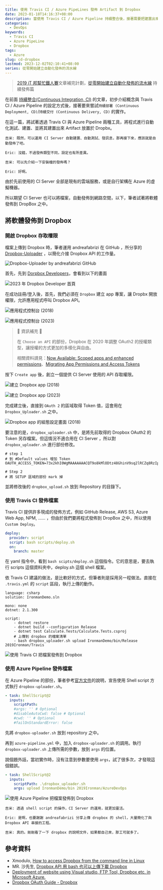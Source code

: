 ```yaml
---
title: 使用 Travis CI / Azure PipeLines 發佈 Artifact 到 Dropbox
date: 2023-01-18T14:16:37+08:00
description: 當使用 Travis CI / Azure Pipeline 持續整合後，接著需要把建置出來的 Artifact 存放到固定的位置。接著在 CI/CD 工具中，結合 dropbox-loader.sh，將 Artifact 存放到 Dropbox 之中。
categories:
  - DevOps
keywords:
  - Travis CI
  - Azure PipeLine
  - Dropbox
tags:
  - Azure
slug: cd-dropbox
lastmod: 2023-12-02T02:10:41+08:00
series: 從零開始建立自動化發佈的流水線
---
```


> [2019 iT 邦幫忙鐵人賽](https://ithelp.ithome.com.tw/users/20107551/ironman/1906)文章補完計劃，[從零開始建立自動化發佈的流水線](../build-ci-cd-from-scratch/index.md) 持續發佈篇

在前面 [持續整合(Continuous Integration, CI)](../build-ci-cd-from-scratch/index.md) 的文章，初步介紹概念與 Travis CI / Azure Pipeline 的設定方式後，接著要來嘗試`持續部署 (Continuous Deployment, CD)`/`持續交付 (Continuous Delivery, CD)` 的實作。

在這一篇，將試著透過 Travis CI 與 Azure Pipeline 兩種工具，將程式進行自動化測試、建置、並將其建置出來 Artifact 放置於 Dropbx。

<!--more-->

```chat
吉米: 既然，可以運用 CI Server 自動建置、自動測試、發訊息，那再接下來，應該就是自動發佈了吧。

Eric: 沒錯，不過發佈類型不同，設定也有所差異。

吉米: 可以先介紹一下安裝檔的發佈嗎？

Eric: 好啊。
```

由於先前使用的 CI Server 全部是現有的雲端服務，或是自行架構在 Azure 的虛擬機器。

所以期望 CI Server 也可以將檔案，自動發佈到網路空間，以下，筆者試著將軟體發佈到 DropBox 之中。

## 將軟體發佈到 Dropbox

### 開啟 Dropbox 存取權限

檔案上傳到 Dropbox 時，筆者運用 andreafabrizi 在 GitHub ，所分享的 [Dropbox-Uploader](https://github.com/andreafabrizi/Dropbox-Uploader) ，以簡化介接 Dropbox API 的工作量。

![Dropbox-Uploader by andreafabrizi GitHub](./images/dropbox-uploader-github.png)

首先，先到 [Dorpbox Developers](https://www.dropbox.com/developers)，會看到以下的畫面

![2023 年 Dropbox Developer 首頁](./images/dropbox-developer-index.png)

在成功註冊/登入後，首先，我們必須在 `Dropbox` 建立 app 專案，讓 Dropbx 開放權限，允許應用程式呼叫 Dropbox API。

![應用程式控制台 (2018)](./images/dropbox-developer-app-console-2018.png)

![應用程式控制台 (2023)](./images/dropbox-developer-app-console-2023.png)

> 📝 資訊補充 📝
>
> 在 `Choose an API` 的部份，Dropbox 在 2020 年調整 OAuth2 的授權類型，讓授權的方式更加的多樣化與自由。
>
> 相關資料請見：[Now Available: Scoped apps and enhanced permissions](https://dropbox.tech/developers/now-available--scoped-apps-and-enhanced-permissions)、[Migrating App Permissions and Access Tokens](https://dropbox.tech/developers/migrating-app-permissions-and-access-tokens)

按下 `Create app` 後，創立一個提供 CI Server 使用的 API 存取權限。

![建立 Dropbox app (2018)](./images/dropbox-developer-create-app-2018.jpeg)

![建立 Dropbox app (2023)](./images/dropbox-developer-create-app-2023.png)

完成建立後，直接到 `OAuth 2` 的區域取得 Token 值，這會用在 `Dropbox_Uploader.sh` 之中。

![Dropbox app 的組態設定畫面 (2018)](./images/dropbox-app-config.jpeg)

要注意的是，`dropbox_uploader.sh` 中，是將先前取得的 Dropbox OAuth2 的 Token 另存檔案。但這情況不適合用在 CI Server ，所以對 `dropbox_uploader.sh` 進行部份修改。

```shell
# step 1
# 到 #Default values 增加 Token
OAUTH_ACCESS_TOKEN=73x2khI0WgMAAAAAAACQT9o8kMlODtz48GhinV9sq2lRCZq8RzIpLMBkVb2575wy

# Step 2
# 將 SETUP 區域的部份 mark 掉
```

並將修改後的 `dropbox_upload.sh` 放到 Repository 的目錄下。

### 使用 Travis CI 發佈檔案

Travis CI 提供許多現成的發佈方式，例如 GitHub Release, AWS S3, Azure Web App, NPM, …… ，但由於我們要將程式發佈到 DropBox 之中，所以使用 `Custom Deploy`。

```yaml
deploy:
  provider: script
  script: bash scripts/deploy.sh
  on:
    branch: master
```

在 yaml 指令中，看到 `bash scipts/deploy.sh` 這個指令。它的意思是，要去執行 scripts 這個資料夾中，deploy.sh 這個 shell 檔案。

依 Travis CI 建議的做法，是比軟好的方式，但筆者則是採用另一程做法。直接在 `.travis.yml` 的 `script` 區段，執行上傳的動作。

```shell
language: csharp
solution: IronmanDemo.sln

mono: none
dotnet: 2.1.300

script:
    - dotnet restore
    - dotnet build --configuration Release
    - dotnet test Calculate.Tests/Calculate.Tests.csproj
    # 上傳到 dropbox 的檔案清單
    - bash dropbox_uploader.sh upload IronmanDemo/bin/Release 2019Ironman/Travis
```

![使用 Travis CI 把檔案發佈到 Dropbox](./images/dropbox-list-on-travis.jpeg)

### 使用 Azure Pipeline 發佈檔案

在 Azure Pipeline 的部份，筆者參考[官方文件](https://docs.microsoft.com/en-us/azure/devops/pipelines/tasks/utility/shell-script?view=vsts)的說明，宣告使用 Shell script 方式執行 `dropbox-uploader.sh`。

```yaml
- task: ShellScript@2
  inputs:
    scriptPath:
    #args: '' # Optional
    #disableAutoCwd: false # Optional
    #cwd: '' # Optional
    #failOnStandardError: false
```

先將 `dropbox-uploader.sh` 放到 repository 之中。

再到 `azure-pipeline.yml` 中，加入 `dropbox-uploader.sh` 的調用。執行 `dropbox-uploader.sh` 上傳所需的參數，放到 `args` 的位置。

說個題外話，當初實作時，沒有注意到參數要使用 `args`，試了很多次，才發現這個錯誤。

```yaml
- task: ShellScript@2
  inputs:
    scriptPath: .\dropbox_uploader.sh 
    args: upload IronmanDemo/bin 2019Ironman/AzureDevOps
```

![使用 Azure Pipeline 把檔案發佈到 Dropbox](./images/dropbox-list-on-azure-devops.jpeg)

```chat
吉米: 透過 shell script 的操作，CI Server 的運用，就更加靈活。

Eric: 是啊，也要謝謝 andreafabrizi 分享上傳 dropbox 的 shell，大量簡化了與 Dropbox API 串接的工程。

吉米: 真的。剛剛看了一下 dropbox 的說明文件，如果都自己來，那工可就多了。
```

## 參考資料

- Xmodulo, [How to access Dropbox from the command line in Linux](http://xmodulo.com/access-dropbox-command-line-linux.html)
- MR. 沙先生, [Dropbox API 用 bash 也可以上傳下載 Dropbox](https://shazi.info/dropbox-api-%E7%94%A8-bash-%E4%B9%9F%E5%8F%AF%E4%BB%A5%E4%B8%8A%E5%82%B3%E4%B8%8B%E8%BC%89-dropbox/)
- [Deployment of  website using Visual studio, FTP Tool, Dropbox etc. in Microsoft Azure.](https://rojalinsahoo.wordpress.com/2015/05/05/5/)
- [Dropbox OAuth Guide - Dropbox](https://developers.dropbox.com/zh-tw/oauth-guide)
